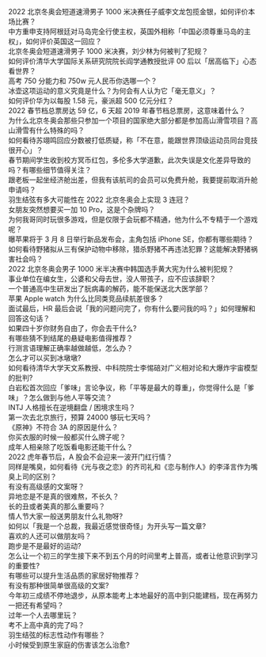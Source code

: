 2022 北京冬奥会短道速滑男子 1000 米决赛任子威李文龙包揽金银，如何评价本场比赛？  
中方重申支持阿根廷对马岛完全行使主权，英国外相称「中国必须尊重马岛的主权」，如何评价英国这一回应？  
北京冬奥会短道速滑男子 1000 米决赛，刘少林为何被判了犯规？  
如何评价清华大学国际关系研究院院长阎学通教授批评 00 后以「居高临下」心态看世界？  
高考 750 分能力和 750w 元人民币你选哪一个？  
冰壶这项运动的意义究竟是什么？为何会有人认为它「毫无意义」？  
如何评价华为以每股 1.58 元，豪派超 500 亿元分红？  
2022 春节档总票房达 59 亿，6 天超 2019 年春节档总票房，这意味着什么？  
为什么北京冬奥会那些只参加一个项目的国家绝大部分都是参加高山滑雪项目？高山滑雪有什么特殊的吗？  
如何看待苏翊鸣回应分数被打低质疑，称「不在意，能跟世界顶级运动员同台竞技很开心」？  
春节期间学生收到校方冥币红包，多伦多大学道歉，此次失误是文化差异导致的吗？有哪些细节值得关注？  
跟老板一起坐经济舱出差，但我有该航司的会员可以免费升舱，我要提前取消升舱申请吗？  
羽生结弦有多大可能性在 2022 北京冬奥会上实现 3 连冠？  
女朋友突然想要买一加 10 Pro，这是个杂牌吗？  
为何我哥同时玩很多游戏，但是仅限于会玩都不精通，他为什么不专精于一个游戏呢？  
曝苹果将于 3 月 8 日举行新品发布会，主角包括 iPhone SE，你都有哪些期待？  
如何看待野猪拟从三有保护动物中移除，猎杀野猪不再违法犯罪？这能解决野猪祸害社会吗？  
2022 北京冬奥会男子 1000 米半决赛中韩国选手黄大宪为什么被判犯规？  
事业单位在编女生，公婆和父母去世，没人带孩子，应不应该辞职？  
一个普通高中生研发出了朊病毒的解药，能不能保送北大医学部？  
苹果 Apple watch 为什么比同类竞品续航差很多？  
面试最后，HR 最后会说「我的问题问完了，你有什么要问我的吗？」如何理解和回答这句话？  
如果四十岁你财务自由了，你会去干什么?  
有哪些猜不到结尾的悬疑电影值得推荐？  
行测言语理解正确率越做越低，怎么办？  
怎么才可以买到冰墩墩?  
如何看待清华大学天文系教授、中科院院士李惕碚对广义相对论和大爆炸宇宙模型的批判?  
白岩松首次回应「爹味」言论争议，称「平等是最大的尊重」，你觉得什么是「爹味」？怎么做到与他人平等交流？  
INTJ 人格擅长在逆境翻盘 / 困境求生吗？  
第一次去北京旅行，预算 24000 够玩七天吗？  
《原神》不符合 3A 的原因是什么？  
你买衣服的时候一般都买什么牌子呢？  
成年人相亲除了吃饭看电影还能干什么？  
2022 虎年春节后，A 股会不会迎来一波开门红行情？  
同样是嘴臭，如何看待《光与夜之恋》的齐司礼和《恋与制作人》的李泽言作为嘴臭上司的区别？  
有没有高级感的文案呀？  
异地恋是不是真的很难熬，不长久？  
长的丑或者美真的那么重要吗？  
情人节大家一般送男朋友什么礼物呀?  
如何以「我是一个总裁，我最近感觉很奇怪」为开头写一篇文章?  
喜欢的人还可以做朋友吗？  
跑步是不是最好的运动?  
怎么让一个初三的学生接下来不到五个月的时间里考上普高，或者让他意识到学习的重要性?  
有哪些可以提升生活品质的家居好物推荐？  
有没有那种很简单很高级的文案?  
今年初三成绩不停地退步，从原本能考上本地最好的高中到只能建档，现在再努力一把还有希望吗？  
过年一个人去哪里玩？  
考不上高中真的完了吗？  
羽生结弦的标志性动作有哪些？  
小时候受到原生家庭的伤害该怎么治愈?  
